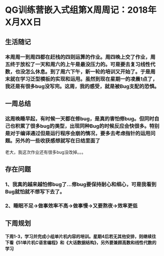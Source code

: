 # QG训练营嵌入式组第X周周记：2018年X月XX日

## 生活随记

### 本周周一到周四都在赶栈的四则运算的作业。周四晚上交了作业，周五终于放松了一天和周六的上午是最没压力的。可是要去复习线性代数，也没怎么休息。到了周六下午，新一轮的培训又开始了。于是周末就在学习泛型模板的实现和运用。虽然到现在星期一的凌晨1点了，我还是有很多bug没写完。这周，我的感受，就是被Bug支配的恐惧。

## 一周总结

### 这周晚睡早起，有时候一天都在修bug，是真的害怕修bug。但同时自己也积累了很多bug的类型，出现同种Bug的时候反应会快很多。特别是对于编译通过但是运行程序会崩的情况，要多去考虑指针的运用问题。另外的一些收获感想就写在日结里面了



老大，我这次作业还有很多bug没改掉。。。

## 存在问题

### 1、我真的越来越怕修bug了...修bug要保持耐心和细心，可是我看到Bug就怕就不想写下去了。

### 2、睡眠不足->做事效率不高->做事慢->又要熬夜->效率更低

## 下周规划

#### 下周1-3，学习并完成小组单片机内容的培训。星期4后若无其他安排，则继续往下看《51单片机C语言编程》和《大话数据结构》，另外要兼顾高数和线性代数的学习